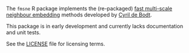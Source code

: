The `fmsne` R package implements the (re-packaged) [fast multi-scale
neighbour embedding](https://github.com/lgatto/Fast_Multi-scale_NE)
methods developed by [Cyril de Bodt](https://github.com/cdebodt).

This package is in early development and currently lacks documentation
and unit tests.

See the [LICENSE](./LICENSE) file for licensing terms.
